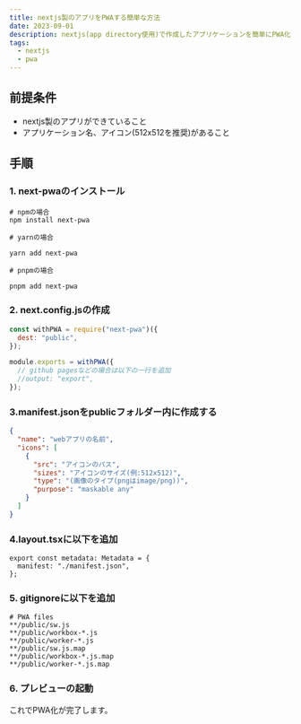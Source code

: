 ```yaml
---
title: nextjs製のアプリをPWAする簡単な方法
date: 2023-09-01
description: nextjs(app directory使用)で作成したアプリケーションを簡単にPWA化する方法
tags:
  - nextjs
  - pwa
---
```


## 前提条件

- nextjs製のアプリができていること
- アプリケーション名、アイコン(512x512を推奨)があること

## 手順

### 1. next-pwaのインストール

```shell
# npmの場合
npm install next-pwa

# yarnの場合

yarn add next-pwa

# pnpmの場合

pnpm add next-pwa

```

### 2. next.config.jsの作成

```js
const withPWA = require("next-pwa")({
  dest: "public",
});

module.exports = withPWA({
  // github pagesなどの場合は以下の一行を追加
  //output: "export",
});
```

### 3.manifest.jsonをpublicフォルダー内に作成する

```json
{
  "name": "webアプリの名前",
  "icons": [
    {
      "src": "アイコンのパス",
      "sizes": "アイコンのサイズ(例:512x512)",
      "type": "(画像のタイプ(pngはimage/png))",
      "purpose": "maskable any"
    }
  ]
}
```

### 4.layout.tsxに以下を追加

```tsx
export const metadata: Metadata = {
  manifest: "./manifest.json",
};
```

### 5. gitignoreに以下を追加

```gitignore
# PWA files
**/public/sw.js
**/public/workbox-*.js
**/public/worker-*.js
**/public/sw.js.map
**/public/workbox-*.js.map
**/public/worker-*.js.map
```

### 6. プレビューの起動

これでPWA化が完了します。
